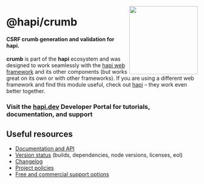 <a href="https://hapi.dev"><img src="https://raw.githubusercontent.com/hapijs/assets/master/images/family.png" width="180px" align="right" /></a>

# @hapi/crumb

#### CSRF crumb generation and validation for hapi.

**crumb** is part of the **hapi** ecosystem and was designed to work seamlessly with the [hapi web framework](https://hapi.dev) and its other components (but works great on its own or with other frameworks). If you are using a different web framework and find this module useful, check out [hapi](https://hapi.dev) – they work even better together.

### Visit the [hapi.dev](https://hapi.dev) Developer Portal for tutorials, documentation, and support

## Useful resources

- [Documentation and API](https://hapi.dev/family/crumb/)
- [Version status](https://hapi.dev/resources/status/#crumb) (builds, dependencies, node versions, licenses, eol)
- [Changelog](https://hapi.dev/family/crumb/changelog/)
- [Project policies](https://hapi.dev/policies/)
- [Free and commercial support options](https://hapi.dev/support/)
